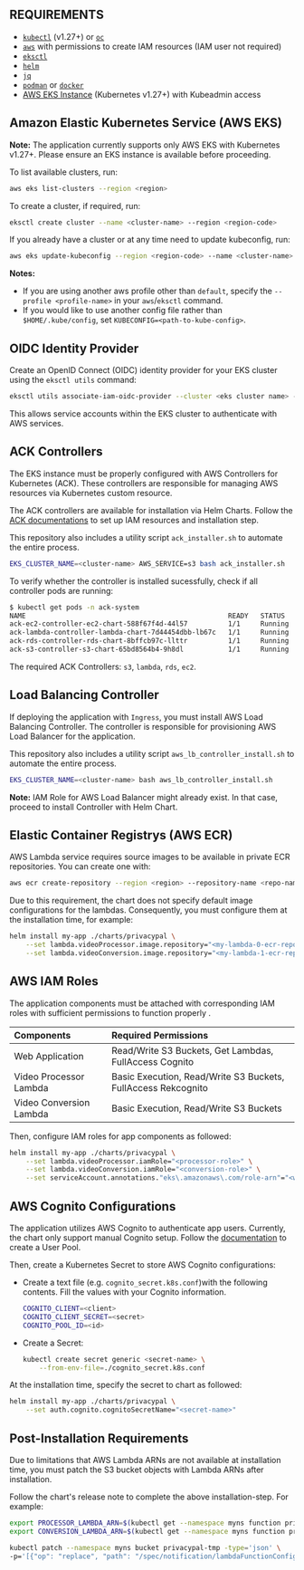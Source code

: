 ## REQUIREMENTS

- [`kubectl`](https://kubectl.docs.kubernetes.io/installation/kubectl/binaries/) (v1.27+) or [`oc`](https://docs.openshift.com/container-platform/4.14/cli_reference/openshift_cli/getting-started-cli.html)
- [`aws`](https://docs.aws.amazon.com/cli/latest/userguide/getting-started-install.html) with permissions to create IAM resources (IAM user not required)
- [`eksctl`](https://eksctl.io/installation/)
- [`helm`](https://helm.sh/docs/intro/install/)
- [`jq`](https://jqlang.github.io/jq/)
- [`podman`](https://podman.io/docs/installation) or [`docker`](https://docs.docker.com/engine/install/)
- [AWS EKS Instance](https://docs.aws.amazon.com/eks/latest/userguide/what-is-eks.html) (Kubernetes v1.27+) with Kubeadmin access

## Amazon Elastic Kubernetes Service (AWS EKS)

**Note:** The application currently supports only AWS EKS with Kubernetes v1.27+. Please ensure an EKS instance is available before proceeding.

To list available clusters, run:

```bash
aws eks list-clusters --region <region>
```

To create a cluster, if required, run:

```bash
eksctl create cluster --name <cluster-name> --region <region-code>
```

If you already have a cluster or at any time need to update kubeconfig, run:  

```bash
aws eks update-kubeconfig --region <region-code> --name <cluster-name>
```

**Notes:**

- If you are using another aws profile other than `default`, specify the `--profile <profile-name>` in your `aws`/`eksctl` command.
- If you would like to use another config file rather than `$HOME/.kube/config`, set `KUBECONFIG=<path-to-kube-config>`.

## OIDC Identity Provider

Create an OpenID Connect (OIDC) identity provider for your EKS cluster using the `eksctl utils` command:

```bash
eksctl utils associate-iam-oidc-provider --cluster <eks cluster name> --region <region-code> --approve
```

This allows service accounts within the EKS cluster to authenticate with AWS services.

## ACK Controllers

The EKS instance must be properly configured with AWS Controllers for Kubernetes (ACK). These controllers are responsible for managing AWS resources via Kubernetes custom resource.

The ACK controllers are available for installation via Helm Charts. Follow the [ACK documentations](https://aws-controllers-k8s.github.io/community/docs/community/overview/) to set up IAM resources and installation step.

This repository also includes a utility script `ack_installer.sh` to automate the entire process.

```bash
EKS_CLUSTER_NAME=<cluster-name> AWS_SERVICE=s3 bash ack_installer.sh
```

To verify whether the controller is installed sucessfully, check if all controller pods are running:

```bash
$ kubectl get pods -n ack-system
NAME                                                  READY   STATUS    RESTARTS   AGE
ack-ec2-controller-ec2-chart-588f67f4d-44l57          1/1     Running   0          5d19h
ack-lambda-controller-lambda-chart-7d44454dbb-lb67c   1/1     Running   0          5d22h
ack-rds-controller-rds-chart-8bffcb97c-llttr          1/1     Running   0          5d22h
ack-s3-controller-s3-chart-65bd8564b4-9h8dl           1/1     Running   0          9d
```

The required ACK Controllers: `s3`, `lambda`, `rds`, `ec2`.

## Load Balancing Controller

If deploying the application with `Ingress`, you must install AWS Load Balancing Controller. The controller is responsible for provisioning AWS Load Balancer for the application.

This repository also includes a utility script `aws_lb_controller_install.sh` to automate the entire process.

```bash
EKS_CLUSTER_NAME=<cluster-name> bash aws_lb_controller_install.sh
```

**Note:** IAM Role for AWS Load Balancer might already exist. In that case, proceed to install Controller with Helm Chart.


## Elastic Container Registrys (AWS ECR)

AWS Lambda service requires source images to be available in private ECR repositories. You can create one with:

```bash
aws ecr create-repository --region <region> --repository-name <repo-name>
```

Due to this requirement, the chart does not specify default image configurations for the lambdas. Consequently, you must configure them at the installation time, for example:

```bash
helm install my-app ./charts/privacypal \
    --set lambda.videoProcessor.image.repository="<my-lambda-0-ecr-repository>" \
    --set lambda.videoConversion.image.repository="<my-lambda-1-ecr-repository>"
```

## AWS IAM Roles

The application components must be attached with corresponding IAM roles with sufficient permissions to function properly .

|Components|Required Permissions|
|:--|:--|
|Web Application|Read/Write S3 Buckets, Get Lambdas, FullAccess Cognito|
|Video Processor Lambda|Basic Execution, Read/Write S3 Buckets, FullAccess Rekcognito|
|Video Conversion Lambda|Basic Execution, Read/Write S3 Buckets|

Then, configure IAM roles for app components as followed:

```bash
helm install my-app ./charts/privacypal \
    --set lambda.videoProcessor.iamRole="<processor-role>" \
    --set lambda.videoConversion.iamRole="<conversion-role>" \
    --set serviceAccount.annotations."eks\.amazonaws\.com/role-arn"="<web-role>"
```

## AWS Cognito Configurations

The application utilizes AWS Cognito to authenticate app users. Currently, the chart only support manual Cognito setup. Follow the [documentation](https://aws.amazon.com/cognito/getting-started/) to create a User Pool.


Then, create a Kubernetes Secret to store AWS Cognito configurations:

- Create a text file (e.g. `cognito_secret.k8s.conf`)with the following contents. Fill the values with your Cognito information.
    ```bash
    COGNITO_CLIENT=<client>
    COGNITO_CLIENT_SECRET=<secret>
    COGNITO_POOL_ID=<id>
    ```
- Create a Secret:
    ```bash
    kubectl create secret generic <secret-name> \
        --from-env-file=./cognito_secret.k8s.conf
    ```

At the installation time, specify the secret to chart as followed:

```bash
helm install my-app ./charts/privacypal \
    --set auth.cognito.cognitoSecretName="<secret-name>"
```


## Post-Installation Requirements

Due to limitations that AWS Lambda ARNs are not available at installation time, you must patch the S3 bucket objects with Lambda ARNs after installation.

Follow the chart's release note to complete the above installation-step. For example:

```bash
export PROCESSOR_LAMBDA_ARN=$(kubectl get --namespace myns function privacypal-vidproc -o=jsonpath="{.status.ackResourceMetadata.arn}")
export CONVERSION_LAMBDA_ARN=$(kubectl get --namespace myns function privacypal-vidconvert -o=jsonpath="{.status.ackResourceMetadata.arn}")

kubectl patch --namespace myns bucket privacypal-tmp -type='json' \
-p='[{"op": "replace", "path": "/spec/notification/lambdaFunctionConfigurations/0/lambdaFunctionARN", "value":"$PROCESSOR_LAMBDA_ARN"}, {"op": "replace", "path": "/spec/notification/lambdaFunctionConfigurations/1/lambdaFunctionARN", "value":"$CONVERSION_LAMBDA_ARN"}]'
```
